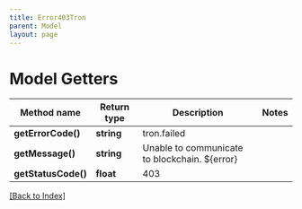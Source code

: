 ```yaml
---
title: Error403Tron
parent: Model
layout: page
---
```


# Model Getters

Method name | Return type | Description | Notes
------------ | ------------- | ------------- | -------------
**getErrorCode()** | **string** | tron.failed |
**getMessage()** | **string** | Unable to communicate to blockchain. ${error} |
**getStatusCode()** | **float** | 403 |

[[Back to Index]](../index.md)
